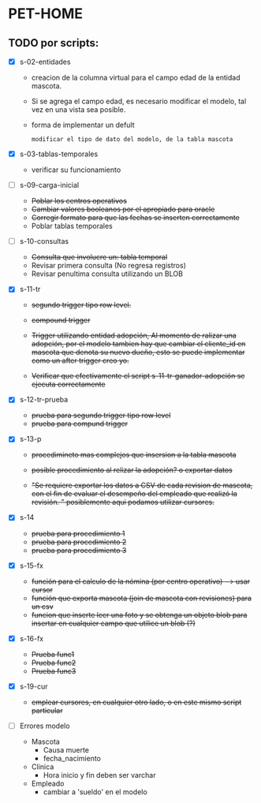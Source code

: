 # PET-HOME

## TODO por scripts:

- [x] s-02-entidades
 	-	creacion de la columna virtual para el campo edad de la entidad mascota. 

 	-	Si se agrega el campo edad, es necesario modificar el modelo, tal vez en una vista sea posible. 

	-	forma de implementar un defult

			modificar el tipo de dato del modelo, de la tabla mascota

- [x] s-03-tablas-temporales
	-	verificar su funcionamiento

- [ ] s-09-carga-inicial
	-	~~Poblar los centros operativos~~
	-	~~Cambiar valores booleanos por el apropiado para oracle~~
	-	~~Corregir formato para que las fechas se inserten correctamente~~
	- Poblar tablas temporales


- [ ] s-10-consultas
	-	~~Consulta que involucre un: tabla temporal~~
	- Revisar primera consulta (No regresa registros)
	- Revisar penultima consulta utilizando un BLOB

- [x] s-11-tr
	-	~~segundo trigger tipo row level.~~
	-	~~compound trigger~~

	-	~~Trigger utilizando entidad adopción, Al momento de ralizar una adopción, por el modelo tambien hay que cambiar el cliente_id en mascota que denota su nuevo dueño, esto se puede implementar como un after trigger creo yo.~~
	-	~~Verificar que efectivamente el script s-11-tr-ganador-adopción se ejecuta correctamente~~

- [x] s-12-tr-prueba
	-	~~prueba para segundo trigger tipo row level~~
	-	~~prueba para compund trigger~~

- [x] s-13-p
	-	~~procedimineto mas complejos que insersion a la tabla mascota~~
	-	~~posible procedimiento al relizar la adopción? o exportar datos~~
	
	-	~~"Se requiere exportar los datos a CSV de cada revision de mascota, con el fin de evaluar el desempeño del empleado que realizó la revisión. "
	posiblemente aqui podamos utilizar cursores.~~


- [x] s-14
	-	~~prueba para procedimiento 1~~
	-	~~prueba para procedimiento 2~~
	-	~~prueba para procedimiento 3~~

- [x] s-15-fx
	-	~~función para el calculo de la nómina (por centro operativo) --> usar cursor~~
	- ~~función que exporta mascota (join de mascota con revisiones) para un csv~~
	-	~~funcion que inserte leer una foto y se obtenga un objeto blob para insertar en cualquier campo que utilice un blob (?)~~

- [x] s-16-fx 
	- ~~Prueba func1~~
	- ~~Prueba func2~~
	-	~~Prueba func3~~

- [x] s-19-cur
	-	~~emplear cursores, en cualquier otro lado, o en este mismo script particular~~
	
- [ ] Errores modelo
	- Mascota
		- Causa muerte
		- fecha_nacimiento
	- Clinica
		- Hora inicio y fin deben ser varchar
	- Empleado
		- cambiar a 'sueldo' en el modelo
